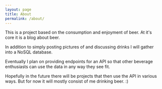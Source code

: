 ```yaml
---
layout: page
title: About
permalink: /about/
---
```


This is a project based on the consumption and enjoyment of beer. At it's core it is a blog about beer. 

In addition to simply posting pictures of and discussing drinks I will gather into a NoSQL database. 

Eventually I plan on providing endpoints for an API so that other beverage enthusiasts can use the data in any way they see fit.

Hopefully in the future there will be projects that then  use the API in various ways. But for now it will mostly consist of me drinking beer. :)



